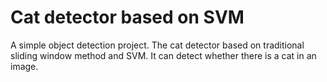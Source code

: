 # Cat detector based on SVM
A simple object detection project.
The cat detector based on traditional sliding window method and SVM. It can detect whether there is a cat in an image.
